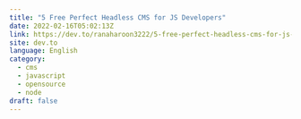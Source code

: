 ```yaml
---
title: "5 Free Perfect Headless CMS for JS Developers"
date: 2022-02-16T05:02:13Z
link: https://dev.to/ranaharoon3222/5-free-perfect-headless-cms-for-js-developers-1hd3?utm_medium=RSS&utm_source=news.12bit.vn
site: dev.to
language: English
category:
  - cms
  - javascript
  - opensource
  - node
draft: false
---
```

